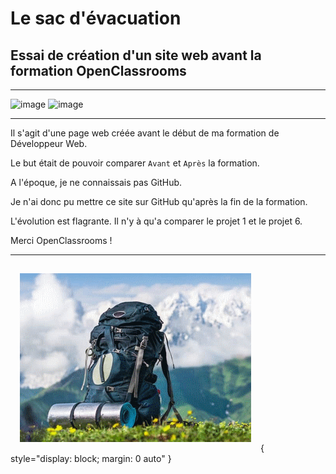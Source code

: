 # Le sac d'évacuation

## Essai de création d'un site web avant la formation OpenClassrooms  

---------------  
  
![image](https://img.shields.io/badge/HTML5-E34F26?style=for-the-badge&logo=html5&logoColor=white)
![image](https://img.shields.io/badge/CSS3-1572B6?style=for-the-badge&logo=css3&logoColor=white)  
 
---------------  
  
Il s'agit d'une page web créée avant le début de ma formation de Développeur Web.  

Le but était de pouvoir comparer `Avant` et `Après` la formation.  

A l'époque, je ne connaissais pas GitHub.  

Je n'ai donc pu mettre ce site sur GitHub qu'après la fin de la formation.  

L'évolution est flagrante. Il n'y à qu'a comparer le projet 1 et le projet 6.  
  
Merci OpenClassrooms !

---------------

![image](miniatures/sac_a_dos.png){ style="display: block; margin: 0 auto" }
